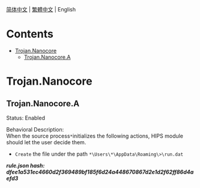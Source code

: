 


  
[简体中文](README.md) | [繁體中文](README_zh_tw.md) | English  
  

Contents
========

* [Trojan.Nanocore](#trojannanocore)
	* [Trojan.Nanocore.A](#trojannanocorea)

# Trojan.Nanocore

## Trojan.Nanocore.A
  
Status: Enabled

Behavioral Description:   
When the source process`*`initializes the following actions, HIPS module should let the user decide them.
- `Create` the file under the path `*\Users\*\AppData\Roaming\>\run.dat`
  
***rule.json hash: dfee1a531ec4660d2f369489bf185f6d24a448670867d2e1d2f62ff86d4aefd3***